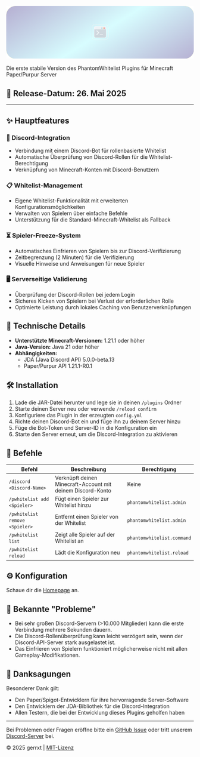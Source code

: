 ![PhantomWhitelist Banner](assets/banner.png)

Die erste stabile Version des PhantomWhitelist Plugins für Minecraft Paper/Purpur Server

## 🚀 Release-Datum: 26. Mai 2025

---

## ✨ Hauptfeatures

### 🤖 Discord-Integration

- Verbindung mit einem Discord-Bot für rollenbasierte Whitelist
- Automatische Überprüfung von Discord-Rollen für die Whitelist-Berechtigung
- Verknüpfung von Minecraft-Konten mit Discord-Benutzern

### 📋 Whitelist-Management

- Eigene Whitelist-Funktionalität mit erweiterten Konfigurationsmöglichkeiten
- Verwalten von Spielern über einfache Befehle
- Unterstützung für die Standard-Minecraft-Whitelist als Fallback

### ⏳ Spieler-Freeze-System

- Automatisches Einfrieren von Spielern bis zur Discord-Verifizierung
- Zeitbegrenzung (2 Minuten) für die Verifizierung
- Visuelle Hinweise und Anweisungen für neue Spieler

### 🖥️ Serverseitige Validierung

- Überprüfung der Discord-Rollen bei jedem Login
- Sicheres Kicken von Spielern bei Verlust der erforderlichen Rolle
- Optimierte Leistung durch lokales Caching von Benutzerverknüpfungen

## 🔧 Technische Details

- **Unterstützte Minecraft-Versionen:** 1.21.1 oder höher
- **Java-Version:** Java 21 oder höher
- **Abhängigkeiten:**
  - JDA (Java Discord API) 5.0.0-beta.13
  - Paper/Purpur API 1.21.1-R0.1

## 🛠️ Installation

1. Lade die JAR-Datei herunter und lege sie in deinen `/plugins` Ordner
2. Starte deinen Server neu oder verwende `/reload confirm`
3. Konfiguriere das Plugin in der erzeugten `config.yml`
4. Richte deinen Discord-Bot ein und füge ihn zu deinem Server hinzu
5. Füge die Bot-Token und Server-ID in die Konfiguration ein
6. Starte den Server erneut, um die Discord-Integration zu aktivieren

## 📝 Befehle

| Befehl | Beschreibung | Berechtigung |
|--------|--------------|--------------|
| `/discord <Discord-Name>` | Verknüpft deinen Minecraft-Account mit deinem Discord-Konto | Keine |
| `/pwhitelist add <Spieler>` | Fügt einen Spieler zur Whitelist hinzu | `phantomwhitelist.admin` |
| `/pwhitelist remove <Spieler>` | Entfernt einen Spieler von der Whitelist | `phantomwhitelist.admin` |
| `/pwhitelist list` | Zeigt alle Spieler auf der Whitelist an | `phantomwhitelist.command` |
| `/pwhitelist reload` | Lädt die Konfiguration neu | `phantomwhitelist.reload` |

## ⚙️ Konfiguration

Schaue dir die [Homepage](https://github.com/gerrxt/phantomwhitelist) an.

## 🐛 Bekannte "Probleme"

- Bei sehr großen Discord-Servern (>10.000 Mitglieder) kann die erste Verbindung mehrere Sekunden dauern.
- Die Discord-Rollenüberprüfung kann leicht verzögert sein, wenn der Discord-API-Server stark ausgelastet ist.
- Das Einfrieren von Spielern funktioniert möglicherweise nicht mit allen Gameplay-Modifikationen.

## 🙏 Danksagungen

Besonderer Dank gilt:

- Den Paper/Spigot-Entwicklern für ihre hervorragende Server-Software
- Den Entwicklern der JDA-Bibliothek für die Discord-Integration
- Allen Testern, die bei der Entwicklung dieses Plugins geholfen haben

---

Bei Problemen oder Fragen eröffne bitte ein [GitHub Issue](https://github.com/gerrxt/phantomwhitelist/issues) oder tritt unserem [Discord-Server](https://discord.gg/phantomwhitelist) bei.

© 2025 gerrxt | [MIT-Lizenz](LICENSE)